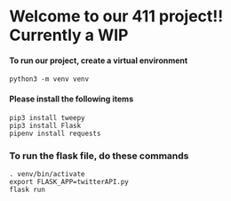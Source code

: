 # Welcome to our 411 project!! Currently a WIP


#### To run our project, create a virtual environment
```
python3 -m venv venv
```

#### Please install the following items

```
pip3 install tweepy
pip3 install Flask
pipenv install requests
```

### To run the flask file, do these commands

```
. venv/bin/activate
export FLASK_APP=twitterAPI.py
flask run
```
